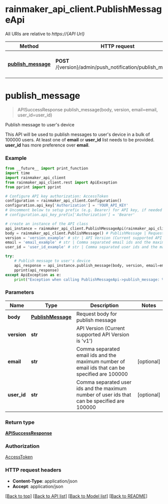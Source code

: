 # rainmaker_api_client.PublishMessageApi

All URIs are relative to *https://{API Url}*

Method | HTTP request | Description
------------- | ------------- | -------------
[**publish_message**](PublishMessageApi.md#publish_message) | **POST** /{version}/admin/push_notification/publish_message | Publish message to user&#x27;s device

# **publish_message**
> APISuccessResponse publish_message(body, version, email=email, user_id=user_id)

Publish message to user's device

This API will be used to publish messages to user's device in a bulk of 100000 users. At least one of <b>email</b> or <b>user_id</b> list needs to be provided.    <b>user_id</b> has more preference over <b>email</b>.

### Example
```python
from __future__ import print_function
import time
import rainmaker_api_client
from rainmaker_api_client.rest import ApiException
from pprint import pprint

# Configure API key authorization: AccessToken
configuration = rainmaker_api_client.Configuration()
configuration.api_key['Authorization'] = 'YOUR_API_KEY'
# Uncomment below to setup prefix (e.g. Bearer) for API key, if needed
# configuration.api_key_prefix['Authorization'] = 'Bearer'

# create an instance of the API class
api_instance = rainmaker_api_client.PublishMessageApi(rainmaker_api_client.ApiClient(configuration))
body = rainmaker_api_client.PublishMessage() # PublishMessage | Request body for publish message
version = 'version_example' # str | API Version (Current supported API Version is 'v1')
email = 'email_example' # str | Comma separated email ids and the maximum number of email ids that can be specified are 100000 (optional)
user_id = 'user_id_example' # str | Comma separated user ids and the maximum number of user ids that can be specified are 100000 (optional)

try:
    # Publish message to user's device
    api_response = api_instance.publish_message(body, version, email=email, user_id=user_id)
    pprint(api_response)
except ApiException as e:
    print("Exception when calling PublishMessageApi->publish_message: %s\n" % e)
```

### Parameters

Name | Type | Description  | Notes
------------- | ------------- | ------------- | -------------
 **body** | [**PublishMessage**](PublishMessage.md)| Request body for publish message | 
 **version** | **str**| API Version (Current supported API Version is &#x27;v1&#x27;) | 
 **email** | **str**| Comma separated email ids and the maximum number of email ids that can be specified are 100000 | [optional] 
 **user_id** | **str**| Comma separated user ids and the maximum number of user ids that can be specified are 100000 | [optional] 

### Return type

[**APISuccessResponse**](APISuccessResponse.md)

### Authorization

[AccessToken](../README.md#AccessToken)

### HTTP request headers

 - **Content-Type**: application/json
 - **Accept**: application/json

[[Back to top]](#) [[Back to API list]](../README.md#documentation-for-api-endpoints) [[Back to Model list]](../README.md#documentation-for-models) [[Back to README]](../README.md)

